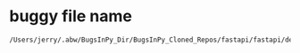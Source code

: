 # buggy file name

```text
/Users/jerry/.abw/BugsInPy_Dir/BugsInPy_Cloned_Repos/fastapi/fastapi/dependencies/utils.py
```